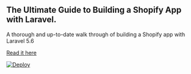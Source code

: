 ## The Ultimate Guide to Building a Shopify App with Laravel. 
A thorough and up-to-date walk through of building a Shopify app with Laravel 5.6

[Read it here](http://codemason.io/blog/ultimate-guide-building-shopify-app-with-laravel)


[![Deploy](https://codemason.io/img/deploy.svg)](https://codemason.io/apps/create?template=https://github.com/benmag/ultimate-guide-building-shopify-app-with-laravel)

